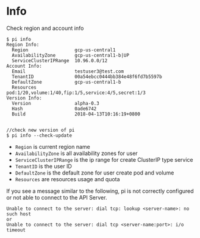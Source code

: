 # Info

Check region and account info

```shell
$ pi info
Region Info:
  Region                 gcp-us-central1
  AvailabilityZone       gcp-us-central1-b|UP
  ServiceClusterIPRange  10.96.0.0/12
Account Info:
  Email                  testuser3@test.com
  TenantID               00a54ebcc0444bb384e48f6fd7b5597b
  DefaultZone            gcp-us-central1-b
  Resources              pod:1/20,volume:1/40,fip:1/5,service:4/5,secret:1/3
Version Info:
  Version                alpha-0.3
  Hash                   0ade6742
  Build                  2018-04-13T10:16:19+0800


//check new version of pi
$ pi info --check-update
```

- `Region` is current region name
- `AvailabilityZone` is all availability zones for user
- `ServiceClusterIPRange` is the ip range for create ClusterIP type service
- `TenantID` is the user ID
- `DefaultZone` is the default zone for user create pod and volume
- `Resources` are resources usage and quota


If you see a message similar to the following, pi is not correctly configured or not able to connect to the API Server.

```shell
Unable to connect to the server: dial tcp: lookup <server-name>: no such host
or
Unable to connect to the server: dial tcp <server-name:port>: i/o timeout
```
